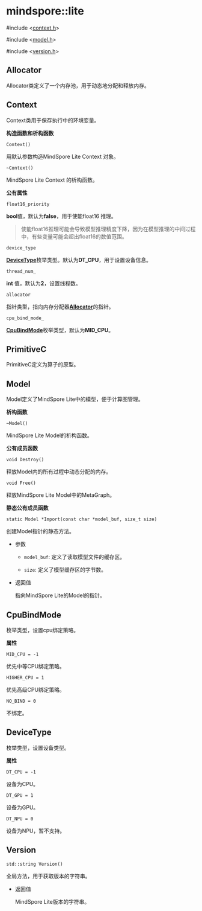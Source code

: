 # mindspore::lite

#include &lt;[context.h](https://gitee.com/mindspore/mindspore/blob/r1.0/mindspore/lite/include/context.h)&gt;

#include &lt;[model.h](https://gitee.com/mindspore/mindspore/blob/r1.0/mindspore/lite/include/model.h)&gt;

#include &lt;[version.h](https://gitee.com/mindspore/mindspore/blob/r1.0/mindspore/lite/include/version.h)&gt;


## Allocator

Allocator类定义了一个内存池，用于动态地分配和释放内存。

## Context

Context类用于保存执行中的环境变量。

**构造函数和析构函数**

```
Context()
```

用默认参数构造MindSpore Lite Context 对象。

```
~Context()
```

MindSpore Lite Context 的析构函数。

**公有属性**

```
float16_priority
```

**bool**值，默认为**false**，用于使能float16 推理。

> 使能float16推理可能会导致模型推理精度下降，因为在模型推理的中间过程中，有些变量可能会超出float16的数值范围。

```
device_type
```

[**DeviceType**](https://www.mindspore.cn/doc/api_cpp/zh-CN/r1.0/lite.html#devicetype)枚举类型。默认为**DT_CPU**，用于设置设备信息。

```
thread_num_
```

**int** 值，默认为**2**，设置线程数。

```
allocator
```

指针类型，指向内存分配器[**Allocator**](https://www.mindspore.cn/doc/api_cpp/zh-CN/r1.0/lite.html#allocator)的指针。

```
cpu_bind_mode_ 
```

[**CpuBindMode**](https://www.mindspore.cn/doc/api_cpp/zh-CN/r1.0/lite.html#cpubindmode)枚举类型，默认为**MID_CPU**。 

## PrimitiveC

PrimitiveC定义为算子的原型。

## Model

Model定义了MindSpore Lite中的模型，便于计算图管理。

**析构函数**

```
~Model()
```

MindSpore Lite Model的析构函数。

**公有成员函数**

```     
void Destroy()
```

释放Model内的所有过程中动态分配的内存。

```
void Free()
```

释放MindSpore Lite Model中的MetaGraph。

**静态公有成员函数**

```
static Model *Import(const char *model_buf, size_t size)
```

创建Model指针的静态方法。

- 参数    

  - `model_buf`: 定义了读取模型文件的缓存区。   

  - `size`: 定义了模型缓存区的字节数。

- 返回值  

  指向MindSpore Lite的Model的指针。
      
## CpuBindMode
枚举类型，设置cpu绑定策略。

**属性**

```
MID_CPU = -1
```

优先中等CPU绑定策略。

```
HIGHER_CPU = 1
```

优先高级CPU绑定策略。

```
NO_BIND = 0
```

不绑定。

## DeviceType
枚举类型，设置设备类型。

**属性**

```
DT_CPU = -1
```

设备为CPU。

```
DT_GPU = 1
```

设备为GPU。

```
DT_NPU = 0
```

设备为NPU，暂不支持。

## Version

```
std::string Version()
```
全局方法，用于获取版本的字符串。

- 返回值

    MindSpore Lite版本的字符串。